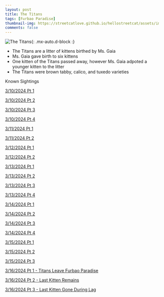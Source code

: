 ```yaml
---
layout: post
title: The Titans
tags: [Furbao Paradise]
thumbnail-img: https://streetcatlove.github.io/hellostreetcat/assets/img/ms_gaia0.png
comments: false
---
```


![The Titans](https://streetcatlove.github.io/hellostreetcat/assets/img/ms_gaia0.png){: .mx-auto.d-block :}

* The Titans are a litter of kittens birthed by Ms. Gaia
* Ms. Gaia gave birth to six kittens
* One kitten of the Titans passed away, however Ms. Gaia adpoted a younger kitten to the litter
* The Titans were brown tabby, calico, and tuxedo varieties

Known Sightings

[3/10/2024 Pt 1](https://youtu.be/97hSPwc7LAs?si=BTlPT8ojvpxXNurV)

[3/10/2024 Pt 2](https://youtu.be/a67bNb48ICk?si=vmolmY5kxDd9Y0G5)

[3/10/2024 Pt 3](https://youtu.be/85y5sP_62ZE?si=UMYbV7ErYPFfDNFQ)

[3/10/2024 Pt 4](https://youtu.be/LXuIbFT354k?si=LxkewSNowfjeXTNb)

[3/11/2024 Pt 1](https://youtu.be/iSuVDN4P7Ws?si=3SQlr0PTVQ3w6JAC)

[3/11/2024 Pt 2](https://youtu.be/7SVRaPnexDw?si=FstnDb2ABQUG1ymn)

[3/12/2024 Pt 1](https://youtu.be/fxMbBE3u0Lw?si=0fHb5D_Ts5l9URSi)

[3/12/2024 Pt 2](https://youtu.be/nnGFIi8DnQE?si=-1P8TuamotsEtFRm)

[3/13/2024 Pt 1](https://youtu.be/OG6zPVu8qYg?si=S06NdvcM9Z4hKcCT)

[3/13/2024 Pt 2](https://youtu.be/Rd07Paw9zRQ?si=kzaUGOxbRhw3ndy6)

[3/13/2024 Pt 3](https://youtu.be/lqt2VquRheE?si=8P3B_5MIn1gVJc7g)

[3/13/2024 Pt 4](https://youtu.be/lW8u9BLsk1A?si=N3JXyeTU3i1CBGm1)

[3/14/2024 Pt 1](https://youtu.be/kN_dpRJWwdg?si=O6sOkQxR0tDIt-pt)

[3/14/2024 Pt 2](https://youtu.be/0udRQVd5fmg?si=RCI_bvXtbn3fp3Zu)

[3/14/2024 Pt 3](https://youtu.be/QmjoEQ7wij0?si=gNEYeaOt_0JpoDHb)

[3/14/2024 Pt 4](https://youtu.be/Q5woCdnXJNI?si=BAAsLTYuQBZo3Lab)

[3/15/2024 Pt 1](https://youtu.be/o0qtmbLGJwA?si=Uyrpe1RJwcZhMnrG)

[3/15/2024 Pt 2](https://youtu.be/T7LK9xfIun8?si=TLGmLArLiuGRlFFr)

[3/15/2024 Pt 3](https://youtu.be/sKRcsdL3UxA?si=m405uozRVIyNR_Cg)

[3/16/2024 Pt 1 - Titans Leave Furbao Paradise](https://www.youtube.com/watch?v=rcjLhIvcsq4)

[3/16/2024 Pt 2 - Last Kitten Remains](https://youtu.be/7fBm61yfSts?si=QWJI9OVfH4trI7v0)

[3/16/2024 Pt 3 - Last Kitten Gone During Lag](https://youtu.be/bQdvabQNe5s?si=E4MeLvVlWo-dgWNA)
